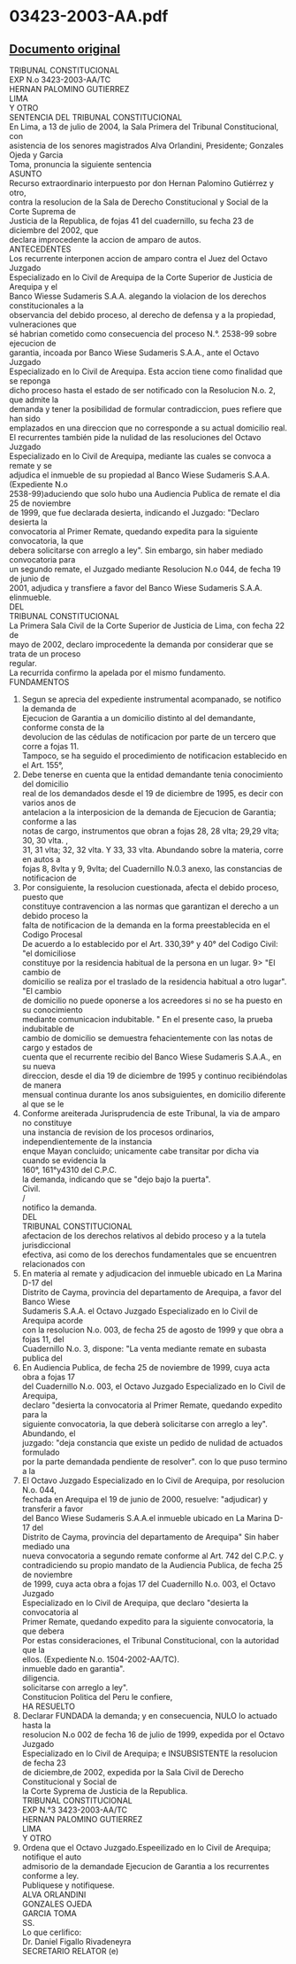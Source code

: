
03423-2003-AA.pdf
=================
  
[Documento original](https://tc.gob.pe/jurisprudencia/2004/03423-2003-AA.pdf)  
---  
TRIBUNAL CONSTITUCIONAL  
EXP N.o 3423-2003-AA/TC  
HERNAN PALOMINO GUTIERREZ  
LIMA  
Y OTRO  
SENTENCIA DEL TRIBUNAL CONSTITUCIONAL  
En Lima, a 13 de julio de 2004, la Sala Primera del Tribunal Constitucional, con  
asistencia de los senores magistrados Alva Orlandini, Presidente; Gonzales Ojeda y Garcia  
Toma, pronuncia la siguiente sentencia  
ASUNTO  
Recurso extraordinario interpuesto por don Hernan Palomino Gutiérrez y otro,  
contra la resolucion de la Sala de Derecho Constitucional y Social de la Corte Suprema de  
Justicia de la Republica, de fojas 41 del cuadernillo, su fecha 23 de diciembre del 2002, que  
declara improcedente la accion de amparo de autos.  
ANTECEDENTES  
Los recurrente interponen accion de amparo contra el Juez del Octavo Juzgado  
Especializado en lo Civil de Arequipa de la Corte Superior de Justicia de Arequipa y el  
Banco Wiesse Sudameris S.A.A. alegando la violacion de los derechos constitucionales a la  
observancia del debido proceso, al derecho de defensa y a la propiedad, vulneraciones que  
sé habrian cometido como consecuencia del proceso N.°. 2538-99 sobre ejecucion de  
garantia, incoada por Banco Wiese Sudameris S.A.A., ante el Octavo Juzgado  
Especializado en lo Civil de Arequipa. Esta accion tiene como finalidad que se reponga  
dicho proceso hasta el estado de ser notificado con la Resolucion N.o. 2, que admite la  
demanda y tener la posibilidad de formular contradiccion, pues refiere que han sido  
emplazados en una direccion que no corresponde a su actual domicilio real.  
El recurrentes también pide la nulidad de las resoluciones del Octavo Juzgado  
Especializado en lo Civil de Arequipa, mediante las cuales se convoca a remate y se  
adjudica el inmueble de su propiedad al Banco Wiese Sudameris S.A.A. (Expediente N.o  
2538-99)aduciendo que solo hubo una Audiencia Publica de remate el dia 25 de noviembre  
de 1999, que fue declarada desierta, indicando el Juzgado: "Declaro desierta la  
convocatoria al Primer Remate, quedando expedita para la siguiente convocatoria, la que  
debera solicitarse con arreglo a ley". Sin embargo, sin haber mediado convocatoria para  
un segundo remate, el Juzgado mediante Resolucion N.o 044, de fecha 19 de junio de  
2001, adjudica y transfiere a favor del Banco Wiese Sudameris S.A.A. elinmueble.  
DEL  
TRIBUNAL CONSTITUCIONAL  
La Primera Sala Civil de la Corte Superior de Justicia de Lima, con fecha 22 de  
mayo de 2002, declaro improcedente la demanda por considerar que se trata de un proceso  
regular.  
La recurrida confirmo la apelada por el mismo fundamento.  
FUNDAMENTOS  
1. Segun se aprecia del expediente instrumental acompanado, se notifico la demanda de  
Ejecucion de Garantia a un domicilio distinto al del demandante, conforme consta de la  
devolucion de las cédulas de notificacion por parte de un tercero que corre a fojas 11.  
Tampoco, se ha seguido el procedimiento de notificacion establecido en el Art. 155°,  
2. Debe tenerse en cuenta que la entidad demandante tenia conocimiento del domicilio  
real de los demandados desde el 19 de diciembre de 1995, es decir con varios anos de  
antelacion a la interposicion de la demanda de Ejecucion de Garantia; conforme a las  
notas de cargo, instrumentos que obran a fojas 28, 28 vlta; 29,29 vlta; 30, 30 vlta. ,  
31, 31 vlta; 32, 32 vlta. Y 33, 33 vlta. Abundando sobre la materia, corre en autos a  
fojas 8, 8vlta y 9, 9vlta; del Cuadernillo N.0.3 anexo, las constancias de notificacion de  
3. Por consiguiente, la resolucion cuestionada, afecta el debido proceso, puesto que  
constituye contravencion a las normas que garantizan el derecho a un debido proceso la  
falta de notificacion de la demanda en la forma preestablecida en el Codigo Procesal  
De acuerdo a lo establecido por el Art. 330,39° y 40° del Codigo Civil: "el domiciliose  
constituye por la residencia habitual de la persona en un lugar. 9> "El cambio de  
domicilio se realiza por el traslado de la residencia habitual a otro lugar". "El cambio  
de domicilio no puede oponerse a los acreedores si no se ha puesto en su conocimiento  
mediante comunicacion indubitable. " En el presente caso, la prueba indubitable de  
cambio de domicilio se demuestra fehacientemente con las notas de cargo y estados de  
cuenta que el recurrente recibio del Banco Wiese Sudameris S.A.A., en su nueva  
direccion, desde el dia 19 de diciembre de 1995 y continuo recibiéndolas de manera  
mensual continua durante los anos subsiguientes, en domicilio diferente al que se le  
5. Conforme areiterada Jurisprudencia de este Tribunal, la via de amparo no constituye  
una instancia de revision de los procesos ordinarios, independientemente de la instancia  
enque Mayan concluido; unicamente cabe transitar por dicha via cuando se evidencia la  
160°, 161°y4310 del C.P.C.  
la demanda, indicando que se "dejo bajo la puerta".  
Civil.  
/  
notifico la demanda.  
DEL  
TRIBUNAL CONSTITUCIONAL  
afectacion de los derechos relativos al debido proceso y a la tutela jurisdiccional  
efectiva, asi como de los derechos fundamentales que se encuentren relacionados con  
6. En materia al remate y adjudicacion del inmueble ubicado en La Marina D-17 del  
Distrito de Cayma, provincia del departamento de Arequipa, a favor del Banco Wiese  
Sudameris S.A.A. el Octavo Juzgado Especializado en lo Civil de Arequipa acorde  
con la resolucion N.o. 003, de fecha 25 de agosto de 1999 y que obra a fojas 11, del  
Cuadernillo N.o. 3, dispone: "La venta mediante remate en subasta publica del  
7. En Audiencia Publica, de fecha 25 de noviembre de 1999, cuya acta obra a fojas 17  
del Cuadernillo N.o. 003, el Octavo Juzgado Especializado en lo Civil de Arequipa,  
declaro "desierta la convocatoria al Primer Remate, quedando expedito para la  
siguiente convocatoria, la que deberà solicitarse con arreglo a ley". Abundando, el  
juzgado: "deja constancia que existe un pedido de nulidad de actuados formulado  
por la parte demandada pendiente de resolver". con lo que puso termino a la  
8. El Octavo Juzgado Especializado en lo Civil de Arequipa, por resolucion N.o. 044,  
fechada en Arequipa el 19 de junio de 2000, resuelve: "adjudicar) y transferir a favor  
del Banco Wiese Sudameris S.A.A.el inmueble ubicado en La Marina D-17 del  
Distrito de Cayma, provincia del departamento de Arequipa" Sin haber mediado una  
nueva convocatoria a segundo remate conforme al Art. 742 del C.P.C. y  
contradiciendo su propio mandato de la Audiencia Publica, de fecha 25 de noviembre  
de 1999, cuya acta obra a fojas 17 del Cuadernillo N.o. 003, el Octavo Juzgado  
Especializado en lo Civil de Arequipa, que declaro "desierta la convocatoria al  
Primer Remate, quedando expedito para la siguiente convocatoria, la que debera  
Por estas consideraciones, el Tribunal Constitucional, con la autoridad que la  
ellos. (Expediente N.o. 1504-2002-AA/TC).  
inmueble dado en garantia".  
diligencia.  
solicitarse con arreglo a ley".  
Constitucion Politica del Peru le confiere,  
HA RESUELTO  
1. Declarar FUNDADA la demanda; y en consecuencia, NULO lo actuado hasta la  
resolucion N.o 002 de fecha 16 de julio de 1999, expedida por el Octavo Juzgado  
Especializado en lo Civil de Arequipa; e INSUBSISTENTE la resolucion de fecha 23  
de diciembre,de 2002, expedida por la Sala Civil de Derecho Constitucional y Social de  
la Corte Syprema de Justicia de la Republica.  
TRIBUNAL CONSTITUCIONAL  
EXP N.°3 3423-2003-AA/TC  
HERNAN PALOMINO GUTIERREZ  
LIMA  
Y OTRO  
2. Ordena que el Octavo Juzgado.Espeeilizado en lo Civil de Arequipa; notifique el auto  
admisorio de la demandade Ejecucion de Garantia a los recurrentes conforme a ley.  
Publiquese y notifiquese.  
ALVA ORLANDINI  
GONZALES OJEDA  
GARCIA TOMA  
SS.  
Lo que cerlifico:  
Dr. Daniel Figallo Rivadeneyra  
SECRETARIO RELATOR (e)